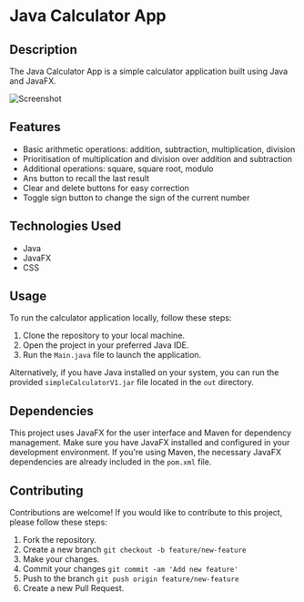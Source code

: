 # Java Calculator App

## Description

The Java Calculator App is a simple calculator application built using Java and JavaFX.

![Screenshot](https://i.imgur.com/J2zt9MG.png)

## Features

- Basic arithmetic operations: addition, subtraction, multiplication, division
- Prioritisation of multiplication and division over addition and subtraction
- Additional operations: square, square root, modulo
- Ans button to recall the last result
- Clear and delete buttons for easy correction
- Toggle sign button to change the sign of the current number

## Technologies Used

- Java
- JavaFX
- CSS

## Usage

To run the calculator application locally, follow these steps:

1. Clone the repository to your local machine.
2. Open the project in your preferred Java IDE.
3. Run the `Main.java` file to launch the application.

Alternatively, if you have Java installed on your system, you can run the provided `simpleCalculatorV1.jar` file located in the `out` directory.

## Dependencies
This project uses JavaFX for the user interface and Maven for dependency management. Make sure you have JavaFX installed and configured in your development environment. If you're using Maven, the necessary JavaFX dependencies are already included in the `pom.xml` file.

## Contributing
Contributions are welcome! If you would like to contribute to this project, please follow these steps:

1. Fork the repository.
2. Create a new branch `git checkout -b feature/new-feature`
3. Make your changes.
4. Commit your changes `git commit -am 'Add new feature'`
5. Push to the branch `git push origin feature/new-feature`
6. Create a new Pull Request.
